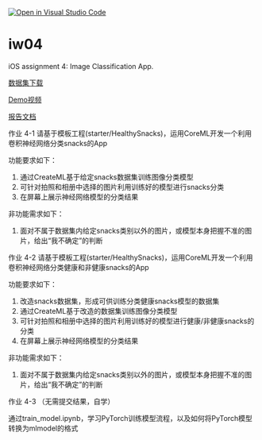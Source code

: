 [![Open in Visual Studio Code](https://classroom.github.com/assets/open-in-vscode-f059dc9a6f8d3a56e377f745f24479a46679e63a5d9fe6f495e02850cd0d8118.svg)](https://classroom.github.com/online_ide?assignment_repo_id=6312949&assignment_repo_type=AssignmentRepo)
# iw04
iOS assignment 4: Image Classification App.

[数据集下载](https://box.nju.edu.cn/f/0fde100e73b2405abe1e/?dl=1)

[Demo视频](https://www.bilibili.com/video/BV1cU4y1T748/)

[报告文档](report/report.md)

作业 4-1 
  请基于模板工程(starter/HealthySnacks)，运用CoreML开发一个利用卷积神经网络分类snacks的App

功能要求如下：

1. 通过CreateML基于给定snacks数据集训练图像分类模型
2. 可针对拍照和相册中选择的图片利用训练好的模型进行snacks分类
3. 在屏幕上展示神经网络模型的分类结果

非功能需求如下：

1. 面对不属于数据集内给定snacks类别以外的图片，或模型本身把握不准的图片，给出“我不确定”的判断


作业 4-2
  请基于模板工程(starter/HealthySnacks)，运用CoreML开发一个利用卷积神经网络分类健康和非健康snacks的App

功能要求如下：

1. 改造snacks数据集，形成可供训练分类健康snacks模型的数据集
1. 通过CreateML基于改造的数据集训练图像分类模型
2. 可针对拍照和相册中选择的图片利用训练好的模型进行健康/非健康snacks的分类
3. 在屏幕上展示神经网络模型的分类结果

非功能需求如下：

1. 面对不属于数据集内给定snacks类别以外的图片，或模型本身把握不准的图片，给出“我不确定”的判断

作业 4-3 （无需提交结果，自学）

通过train_model.ipynb，学习PyTorch训练模型流程，以及如何将PyTorch模型转换为mlmodel的格式


